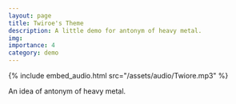 ```yaml
---
layout: page
title: Twiroe's Theme
description: A little demo for antonym of heavy metal.
img: 
importance: 4
category: demo
---
```


{% include embed_audio.html src="/assets/audio/Twiore.mp3" %}

An idea of antonym of heavy metal.
